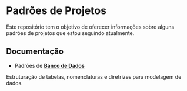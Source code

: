 # Padrões de Projetos

Este repositório tem o objetivo de oferecer informações sobre alguns padrões de projetos que estou seguindo atualmente.

## Documentação

- Padrões de [**Banco de Dados**](https://github.com/PauloAdson/conventions/blob/main/conventions_db.md)

Estruturação de tabelas, nomenclaturas e diretrizes para modelagem de dados.
